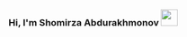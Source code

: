 ### Hi, I'm Shomirza Abdurakhmonov <img src="https://media.giphy.com/media/hvRJCFzcasrRAia7z/giphy.gif" width="30px">


<!--
**Shomirza/Shomirza** is a ✨ _special_ ✨ repository because its `README.md` (this file) appears on your GitHub profile.

Here are some ideas to get you started:

- 🔭 I’m currently working on ...
- 🌱 I’m currently learning ...
- 👯 I’m looking to collaborate on ...
- 🤔 I’m looking for help with ...
- 💬 Ask me about ...
- 📫 How to reach me: ...
- 😄 Pronouns: ...
- ⚡ Fun fact: ...
-->
